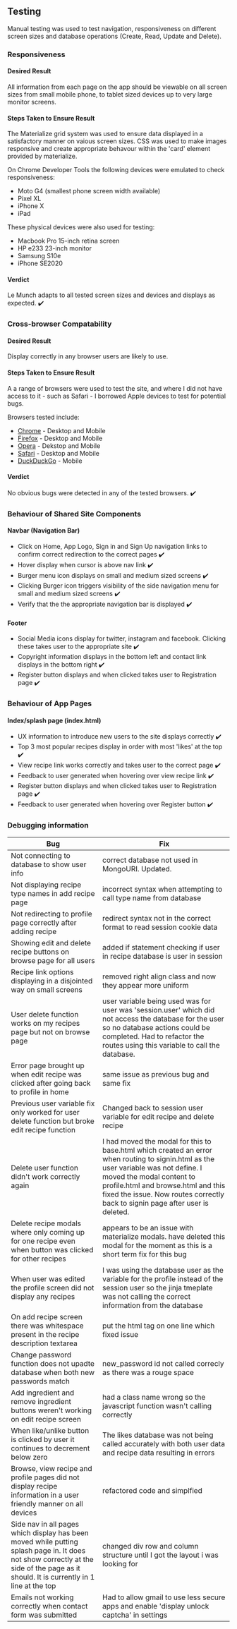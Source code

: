 ## Testing

Manual testing was used to test navigation, responsiveness on different screen sizes and database operations (Create, Read, Update and Delete).

### Responsiveness

#### Desired Result

All information from each page on the app should be viewable on all screen sizes from small mobile phone, to tablet sized devices up to very large monitor screens.

#### Steps Taken to Ensure Result

The Materialize grid system was used to ensure data displayed in a satisfactory manner on vaious screen sizes. CSS was used to make images responsive and create appropriate behavour
within the 'card' element provided by materialize.

On Chrome Developer Tools the following devices were emulated to check responsiveness:

- Moto G4 (smallest phone screen width available)
- Pixel XL
- iPhone X
- iPad


These physical devices were also used for testing:

- Macbook Pro 15-inch retina screen
- HP e233 23-inch monitor
- Samsung S10e
- iPhone SE2020

#### Verdict

Le Munch adapts to all tested screen sizes and devices and displays as expected. :heavy_check_mark:

### Cross-browser Compatability

#### Desired Result

Display correctly in any browser users are likely to use.

#### Steps Taken to Ensure Result

A a range of browsers were used to test the site, and where I did not have access to it - such as Safari - I borrowed Apple devices to test for potential bugs.

Browsers tested include:

- [Chrome](https://www.google.com/chrome/) - Desktop and Mobile
- [Firefox](https://www.mozilla.org/en-US/firefox/new/) - Desktop and Mobile
- [Opera](https://www.opera.com/) - Dekstop and Mobile
- [Safari](https://www.safari.com/) - Desktop and Mobile
- [DuckDuckGo](https://duckduckgo.com) - Mobile

#### Verdict

No obvious bugs were detected in any of the tested browsers. :heavy_check_mark:

### Behaviour of Shared Site Components

#### Navbar (Navigation Bar)

- Click on Home, App Logo, Sign in and Sign Up navigation links to confirm correct redirection to the correct pages :heavy_check_mark:
- Hover display when cursor is above nav link :heavy_check_mark:
- Burger menu icon displays on small and medium sized screens :heavy_check_mark:
- Clicking Burger icon triggers visibility of the side navigation menu for small and medium sized screens :heavy_check_mark:
- Verify that the the appropriate navigation bar is displayed :heavy_check_mark:

#### Footer

- Social Media icons display for twitter, instagram and facebook.  Clicking these takes user to the appropriate site :heavy_check_mark:
- Copyright information displays in the bottom left and contact link displays in the bottom right :heavy_check_mark:
- Register button displays and when clicked takes user to Registration page :heavy_check_mark:

### Behaviour of App Pages

#### Index/splash page (index.html)

- UX information to introduce new users to the site displays correctly :heavy_check_mark:
- Top 3 most popular recipes display in order with most 'likes' at the top :heavy_check_mark:
- View recipe link works correctly and takes user to the correct page :heavy_check_mark:
- Feedback to user generated when hovering over view recipe link :heavy_check_mark:
- Register button displays and when clicked takes user to Registration page :heavy_check_mark:
- Feedback to user generated when hovering over Register button :heavy_check_mark:



### Debugging information


|   Bug	|  Fix	|
|-------|-------|
| Not connecting to database to show user info | correct database not used in MongoURI.  Updated.
| Not displaying recipe type names in add recipe page | incorrect syntax when attempting to call type name from database
| Not redirecting to profile page correctly after adding recipe | redirect syntax not in the correct format to read session cookie data
| Showing edit and delete recipe buttons on browse page for all users | added if statement checking if user in recipe database is user in session
| Recipe link options displaying in a disjointed way on small screens | removed right align class and now they appear more uniform|
| User delete function works on my recipes page but not on browse page | user variable being used was for user was 'session.user' which did not access the database for the user so no database actions could be completed.  Had to refactor the routes using this variable to call the database.
| Error page brought up when edit recipe was clicked after going back to profile in home  | same issue as previous bug and same fix
| Previous user variable fix only worked for user delete function but broke edit recipe function | Changed back to session user variable for edit recipe and delete recipe
| Delete user function didn't work correctly again | I had moved the modal for this to base.html which created an error when routing to signin.html as the user variable was not define.   I moved the modal content to profile.html and browse.html and this fixed the issue.  Now routes correctly back to signin page after user is deleted.
| Delete recipe modals where only coming up for one recipe even when button was clicked for other recipes | appears to be an issue with materialize modals.  have deleted this modal for the moment as this is a short term fix for this bug
| When user was edited the profile screen did not display any recipes | I was using the database user as the variable for the profile instead of the session user so the jinja tmeplate was not calling the correct information from the database
| On add recipe screen there was whitespace present in the recipe description textarea | put the html tag on one line which fixed issue
| Change password function does not upadte database when both new passwords match | new_password id not called correcly as there was a rouge space
| Add ingredient and remove ingredient buttons weren't working on edit recipe screen | had a class name wrong so the javascript function wasn't calling correctly
| When like/unlike button is clicked by user it continues to decrement below zero | The likes database was not being called accurately with both user data and recipe data resulting in errors
| Browse, view recipe and profile pages did not display recipe information in a user friendly manner on all devices | refactored code and simplfied
| Side nav in all pages which display has been moved while putting splash page in.  It does not show correctly at the side of the page as it should.  It is currently in 1 line at the top | changed div row and column structure until I got the layout i was looking for
| Emails not working correctly when contact form was submitted | Had to allow gmail to use less secure apps and enable 'display unlock captcha' in settings